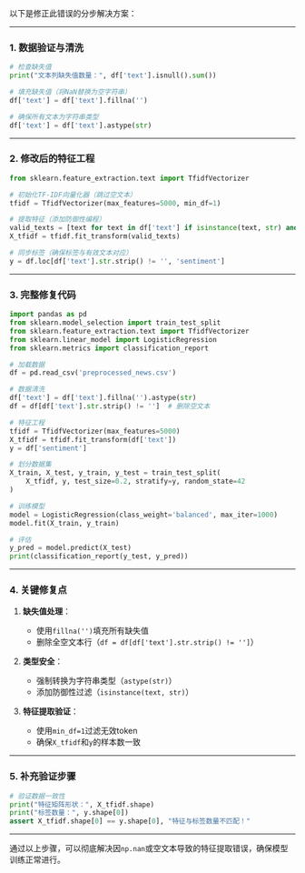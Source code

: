以下是修正此错误的分步解决方案：

---

### **1. 数据验证与清洗**
```python
# 检查缺失值
print("文本列缺失值数量：", df['text'].isnull().sum())

# 填充缺失值（将NaN替换为空字符串）
df['text'] = df['text'].fillna('')

# 确保所有文本为字符串类型
df['text'] = df['text'].astype(str)
```

---

### **2. 修改后的特征工程**
```python
from sklearn.feature_extraction.text import TfidfVectorizer

# 初始化TF-IDF向量化器（跳过空文本）
tfidf = TfidfVectorizer(max_features=5000, min_df=1)

# 提取特征（添加防御性编程）
valid_texts = [text for text in df['text'] if isinstance(text, str) and text.strip()]
X_tfidf = tfidf.fit_transform(valid_texts)

# 同步标签（确保标签与有效文本对应）
y = df.loc[df['text'].str.strip() != '', 'sentiment']
```

---

### **3. 完整修复代码**
```python
import pandas as pd
from sklearn.model_selection import train_test_split
from sklearn.feature_extraction.text import TfidfVectorizer
from sklearn.linear_model import LogisticRegression
from sklearn.metrics import classification_report

# 加载数据
df = pd.read_csv('preprocessed_news.csv')

# 数据清洗
df['text'] = df['text'].fillna('').astype(str)
df = df[df['text'].str.strip() != '']  # 删除空文本

# 特征工程
tfidf = TfidfVectorizer(max_features=5000)
X_tfidf = tfidf.fit_transform(df['text'])
y = df['sentiment']

# 划分数据集
X_train, X_test, y_train, y_test = train_test_split(
    X_tfidf, y, test_size=0.2, stratify=y, random_state=42
)

# 训练模型
model = LogisticRegression(class_weight='balanced', max_iter=1000)
model.fit(X_train, y_train)

# 评估
y_pred = model.predict(X_test)
print(classification_report(y_test, y_pred))
```

---

### **4. 关键修复点**
1. **缺失值处理**：
   - 使用`fillna('')`填充所有缺失值
   - 删除全空文本行（`df = df[df['text'].str.strip() != '']`）

2. **类型安全**：
   - 强制转换为字符串类型（`astype(str)`）
   - 添加防御性过滤（`isinstance(text, str)`）

3. **特征提取验证**：
   - 使用`min_df=1`过滤无效token
   - 确保`X_tfidf`和`y`的样本数一致

---

### **5. 补充验证步骤**
```python
# 验证数据一致性
print("特征矩阵形状：", X_tfidf.shape)
print("标签数量：", y.shape[0])
assert X_tfidf.shape[0] == y.shape[0], "特征与标签数量不匹配！"
```

---

通过以上步骤，可以彻底解决因`np.nan`或空文本导致的特征提取错误，确保模型训练正常进行。
